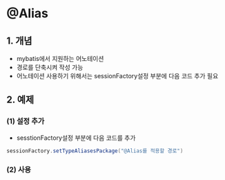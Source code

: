 # @Alias
## 1. 개념
* mybatis에서 지원하는 어노테이션
* 경로를 단축시켜 작성 가능
* 어노테이션 사용하기 위해서는 sessionFactory설정 부분에 다음 코드 추가 필요

## 2. 예제
### (1) 설정 추가
* sesstionFactory설정 부분에 다음 코드를 추가
```java
sessionFactory.setTypeAliasesPackage("@Alias를 적용할 경로")
```

### (2) 사용
